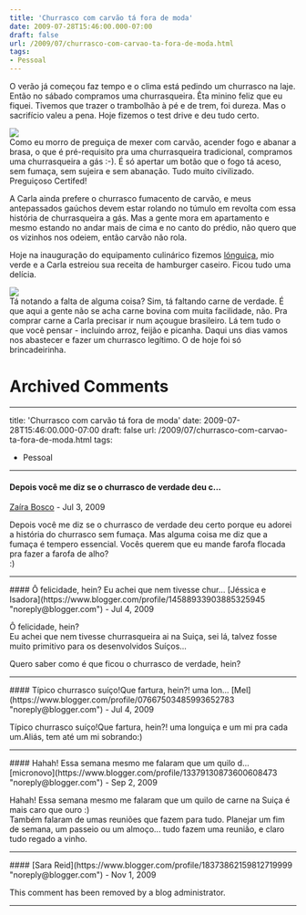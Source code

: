 ```yaml
---
title: 'Churrasco com carvão tá fora de moda'
date: 2009-07-28T15:46:00.000-07:00
draft: false
url: /2009/07/churrasco-com-carvao-ta-fora-de-moda.html
tags: 
- Pessoal
---
```


O verão já começou faz tempo e o clima está pedindo um churrasco na laje. Então no sábado compramos uma churrasqueira. Êta minino feliz que eu fiquei. Tivemos que trazer o trambolhão à pé e de trem, foi dureza. Mas o sacrifício valeu a pena. Hoje fizemos o test drive e deu tudo certo.  
  
  
[![](https://blogger.googleusercontent.com/img/b/R29vZ2xl/AVvXsEjb-pmRy68EdUzlrfp7IWytydtOVfQFVKTL7oDa9EERvq0nz8lb0fZXJpgcH09cvF-_sdQUh0e_z1aqbuEYwYcIg1VyTe2Qo2OX3Pjq7TeYWtRuUU-71DvbR6hVtuZFxBdKRCGFlFnzUCM/s320/img_0015.jpg)](https://blogger.googleusercontent.com/img/b/R29vZ2xl/AVvXsEjb-pmRy68EdUzlrfp7IWytydtOVfQFVKTL7oDa9EERvq0nz8lb0fZXJpgcH09cvF-_sdQUh0e_z1aqbuEYwYcIg1VyTe2Qo2OX3Pjq7TeYWtRuUU-71DvbR6hVtuZFxBdKRCGFlFnzUCM/s1600-h/img_0015.jpg)  
Como eu morro de preguiça de mexer com carvão, acender fogo e abanar a brasa, o que é pré-requisito pra uma churrasqueira tradicional, compramos uma churrasqueira a gás :-). É só apertar um botão que o fogo tá aceso, sem fumaça, sem sujeira e sem abanação. Tudo muito civilizado. Preguiçoso Certifed!  
  
A Carla ainda prefere o churrasco fumacento de carvão, e meus antepassados gaúchos devem estar rolando no túmulo em revolta com essa história de churrasqueira a gás. Mas a gente mora em apartamento e mesmo estando no andar mais de cima e no canto do prédio, não quero que os vizinhos nos odeiem, então carvão não rola.  
  
Hoje na inauguração do equipamento culinárico fizemos [lónguiça](http://www.youtube.com/watch?v=0qL-ypbcCJw), mio verde e a Carla estreiou sua receita de hamburger caseiro. Ficou tudo uma delícia.  
  
[![](https://blogger.googleusercontent.com/img/b/R29vZ2xl/AVvXsEi1iKjefWHfmh7FMFT6c0ApR6lHFA_CoZE46EwI7yB5htkNaRa2ql8rTIiClNXty-KCQ72YdpUx63CbrFcLUds9OnGxAi_x_b8bOeazQ5tvan_eSDtM8ef1Xy9pq9f4V_DYeGRK3GkhSQA/s320/GEDC2873.JPG)](https://blogger.googleusercontent.com/img/b/R29vZ2xl/AVvXsEi1iKjefWHfmh7FMFT6c0ApR6lHFA_CoZE46EwI7yB5htkNaRa2ql8rTIiClNXty-KCQ72YdpUx63CbrFcLUds9OnGxAi_x_b8bOeazQ5tvan_eSDtM8ef1Xy9pq9f4V_DYeGRK3GkhSQA/s1600-h/GEDC2873.JPG)  
Tá notando a falta de alguma coisa? Sim, tá faltando carne de verdade. É que aqui a gente não se acha carne bovina com muita facilidade, não. Pra comprar carne a Carla precisar ir num açougue brasileiro. Lá tem tudo o que você pensar - incluindo arroz, feijão e picanha. Daqui uns dias vamos nos abastecer e fazer um churrasco legítimo. O de hoje foi só brincadeirinha.
# Archived Comments
---
title: 'Churrasco com carvão tá fora de moda'
date: 2009-07-28T15:46:00.000-07:00
draft: false
url: /2009/07/churrasco-com-carvao-ta-fora-de-moda.html
tags: 
- Pessoal
---

#### Depois você me diz se o churrasco de verdade deu c...
[Zaíra Bosco](https://www.blogger.com/profile/10916277250512977800 "noreply@blogger.com") - <time datetime="2009-07-29T09:05:36.736-07:00">Jul 3, 2009</time>

Depois você me diz se o churrasco de verdade deu certo porque eu adorei a história do churrasco sem fumaça. Mas alguma coisa me diz que a fumaça é tempero essencial. Vocês querem que eu mande farofa flocada pra fazer a farofa de alho?  
:)
<hr />
#### Ô felicidade, hein? Eu achei que nem tivesse chur...
[Jéssica e Isadora](https://www.blogger.com/profile/14588933903885325945 "noreply@blogger.com") - <time datetime="2009-07-29T16:58:34.026-07:00">Jul 4, 2009</time>

Ô felicidade, hein?  
Eu achei que nem tivesse churrasqueira ai na Suiça, sei lá, talvez fosse muito primitivo para os desenvolvidos Suíços...  
  
Quero saber como é que ficou o churrasco de verdade, hein?
<hr />
#### Típico churrasco suíço!Que fartura, hein?! uma lon...
[Mel](https://www.blogger.com/profile/07667503485993652783 "noreply@blogger.com") - <time datetime="2009-07-30T05:58:48.883-07:00">Jul 4, 2009</time>

Típico churrasco suíço!Que fartura, hein?! uma longuiça e um mi pra cada um.Aliás, tem até um mi sobrando:)
<hr />
#### Hahah! Essa semana mesmo me falaram que um quilo d...
[micronovo](https://www.blogger.com/profile/13379130873600608473 "noreply@blogger.com") - <time datetime="2009-09-14T20:33:17.269-07:00">Sep 2, 2009</time>

Hahah! Essa semana mesmo me falaram que um quilo de carne na Suiça é mais caro que ouro :)  
Também falaram de umas reuniões que fazem para tudo. Planejar um fim de semana, um passeio ou um almoço... tudo fazem uma reunião, e claro tudo regado a vinho.
<hr />
#### 
[Sara Reid](https://www.blogger.com/profile/18373862159812719999 "noreply@blogger.com") - <time datetime="2009-11-01T23:38:12.831-08:00">Nov 1, 2009</time>

This comment has been removed by a blog administrator.
<hr />
